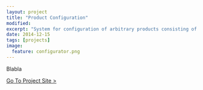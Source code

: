 ```yaml
---
layout: project
title: "Product Configuration"
modified:
excerpt: "System for configuration of arbitrary products consisting of a diversity of interchangable parts."
date: 2014-12-15
tags: [projects]
image:
  feature: configurator.png
---
```


Blabla

<div markdown="0"><a href="http://jiekebo.info/conf" class="btn">Go To Project Site ></a></div>